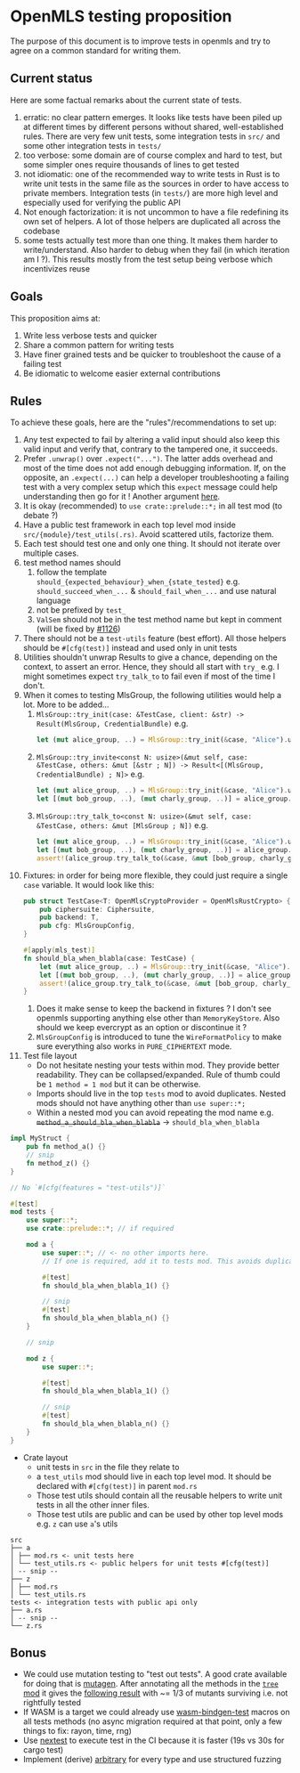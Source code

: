 # OpenMLS testing proposition

The purpose of this document is to improve tests in openmls and try to agree on a common standard for writing them.

## Current status

Here are some factual remarks about the current state of tests.

1. erratic: no clear pattern emerges. It looks like tests have been piled up at different times by different persons
   without shared, well-established rules. There are very few unit tests, some integration tests in `src/` and some
   other integration tests in `tests/`
2. too verbose: some domain are of course complex and hard to test, but some simpler ones require thousands of lines to
   get tested
3. not idiomatic: one of the recommended way to write tests in Rust is to write unit tests in the same file as the
   sources in order to have access to private members. Integration tests (in `tests/`) are more high level and
   especially
   used for verifying the public API
4. Not enough factorization: it is not uncommon to have a file redefining its own set of helpers. A lot of those helpers
   are duplicated all across the codebase
5. some tests actually test more than one thing. It makes them harder to write/understand. Also harder to debug when
   they
   fail (in which iteration am I ?). This results mostly from the test setup being verbose which incentivizes reuse

## Goals

This proposition aims at:

1. Write less verbose tests and quicker
2. Share a common pattern for writing tests
3. Have finer grained tests and be quicker to troubleshoot the cause of a failing test
4. Be idiomatic to welcome easier external contributions

## Rules

To achieve these goals, here are the "rules"/recommendations to set up:

1. Any test expected to fail by altering a valid input should also keep this valid input and verify that, contrary to
   the
   tampered one, it succeeds.
2. Prefer `.unwrap()` over `.expect("...")`. The latter adds overhead and most of the time does not add enough debugging
   information. If, on the opposite, an `.expect(...)` can help a developer troubleshooting a failing test with a very
   complex setup which this `expect` message could help understanding then go for it ! Another
   argument [here](https://twitter.com/timClicks/status/1584676737572487169).
3. It is okay (recommended) to `use crate::prelude::*;` in all test mod (to debate ?)
4. Have a public test framework in each top level mod inside `src/{module}/test_utils(.rs)`. Avoid scattered utils,
   factorize them.
5. Each test should test one and only one thing. It should not iterate over multiple cases.
6. test method names should
    1. follow the template `should_{expected_behaviour}_when_{state_tested}`
       e.g. `should_succeed_when_...` & `should_fail_when_...` and use natural language
    2. not be prefixed by `test_`
   3. `ValSem` should not be in the test method name but kept in comment (will be fixed
      by [#1126](https://github.com/openmls/openmls/issues/1126))
7. There should not be a `test-utils` feature (best effort). All those helpers should be `#[cfg(test)]` instead and used
   only in unit tests
8. Utilities shouldn't unwrap Results to give a chance, depending on the context, to assert an error. Hence, they should
   all start with `try_` e.g. I might sometimes expect `try_talk_to` to fail even if most of the time I don't.
9. When it comes to testing MlsGroup, the following utilities would help a lot. More to be added...
   1. `MlsGroup::try_init(case: &TestCase, client: &str) -> Result(MlsGroup, CredentialBundle)` e.g.
       ```rust
       let (mut alice_group, ..) = MlsGroup::try_init(&case, "Alice").unwrap();
       ```
   2. `MlsGroup::try_invite<const N: usize>(&mut self, case: &TestCase, others: &mut [&str ; N]) -> Result<[(MlsGroup, CredentialBundle) ; N]>` e.g.
      ```rust
      let (mut alice_group, ..) = MlsGroup::try_init(&case, "Alice").unwrap();
      let [(mut bob_group, ..), (mut charly_group, ..)] = alice_group.try_invite(&case, ["Bob", "Charly"]).unwrap();
      ```
   3. `MlsGroup::try_talk_to<const N: usize>(&mut self, case: &TestCase, others: &mut [MlsGroup ; N])` e.g.
      ```rust
      let (mut alice_group, ..) = MlsGroup::try_init(&case, "Alice").unwrap();
      let [(mut bob_group, ..), (mut charly_group, ..)] = alice_group.try_invite(&case, ["Bob", "Charly"]).unwrap();
      assert!(alice_group.try_talk_to(&case, &mut [bob_group, charly_group]).is_ok());
      ```
10. Fixtures: in order for being more flexible, they could just require a single `case` variable. It would look like
    this:
    ```rust
    pub struct TestCase<T: OpenMlsCryptoProvider = OpenMlsRustCrypto> {
        pub ciphersuite: Ciphersuite,
        pub backend: T,
        pub cfg: MlsGroupConfig,
    }

    #[apply(mls_test)]
    fn should_bla_when_blabla(case: TestCase) {
        let (mut alice_group, ..) = MlsGroup::try_init(&case, "Alice").unwrap();
        let [(mut bob_group, ..), (mut charly_group, ..)] = alice_group.try_invite(&case, ["Bob", "Charly"]).unwrap();
        assert!(alice_group.try_talk_to(&case, &mut [bob_group, charly_group]).is_ok());
    }
    ```
    1. Does it make sense to keep the backend in fixtures ? I don't see openmls supporting anything else other
       than `MemoryKeyStore`. Also should we keep evercrypt as an option or discontinue it ?
    2. `MlsGroupConfig` is introduced to tune the `WireFormatPolicy` to make sure everything also works
       in `PURE_CIPHERTEXT` mode.
11. Test file layout
    * Do not hesitate nesting your tests within mod. They provide better readability. They can be collapsed/expanded.
      Rule of thumb could be `1 method = 1 mod` but it can be otherwise.
    * Imports should live in the top `tests` mod to avoid duplicates. Nested mods should not have anything other
      than `use super::*;`
    * Within a nested mod you can avoid repeating the mod name e.g.
      ~~`method_a_should_bla_when_blabla`~~ -> `should_bla_when_blabla`

```rust
impl MyStruct {
    pub fn method_a() {}
    // snip
    fn method_z() {}
}

// No `#[cfg(features = "test-utils")]`

#[test]
mod tests {
    use super::*;
    use crate::prelude::*; // if required

    mod a {
        use super::*; // <- no other imports here. 
        // If one is required, add it to tests mod. This avoids duplicates.

        #[test]
        fn should_bla_when_blabla_1() {}

        // snip
        #[test]
        fn should_bla_when_blabla_n() {}
    }

    // snip

    mod z {
        use super::*;

        #[test]
        fn should_bla_when_blabla_1() {}

        // snip
        #[test]
        fn should_bla_when_blabla_n() {}
    }
}
```

* Crate layout
    * unit tests in `src` in the file they relate to
    * a `test_utils` mod should live in each top level mod. It should be declared with `#[cfg(test)]` in parent `mod.rs`
    * Those test utils should contain all the reusable helpers to write unit tests in all the other inner files.
    * Those test utils are public and can be used by other top level mods e.g. `z` can use `a`'s utils

```text
src
├── a
│ ├── mod.rs <- unit tests here
│ └── test_utils.rs <- public helpers for unit tests #[cfg(test)]
│ -- snip --
├── z
│ ├── mod.rs
│ └── test_utils.rs
tests <- integration tests with public api only
├── a.rs
│ -- snip --
└── z.rs
```

## Bonus

* We could use mutation testing to "test out tests". A good crate available for doing that
  is [mutagen](https://github.com/llogiq/mutagen). After annotating all the methods in the [`tree` mod](src/tree) it
  gives the [following result](https://github.com/beltram/openmls/blob/mutation/openmls/MUTATION.txt) with ~= 1/3 of
  mutants surviving i.e. not rightfully tested
* If WASM is a target we could already use [wasm-bindgen-test](https://crates.io/crates/wasm-bindgen-test) macros on all
  tests methods (no async migration required at that point, only a few things to fix: rayon, time, rng)
* Use [nextest](https://crates.io/crates/cargo-nextest) to execute test in the CI because it is faster (19s vs 30s for
  cargo test)
* Implement (derive) [arbitrary](https://crates.io/crates/arbitrary) for every type and use structured fuzzing